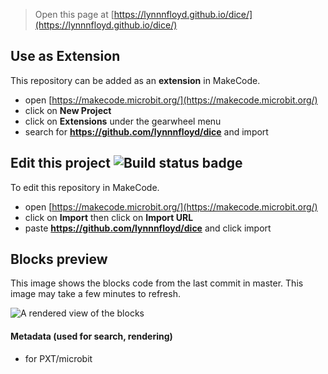 
> Open this page at [https://lynnnfloyd.github.io/dice/](https://lynnnfloyd.github.io/dice/)

## Use as Extension

This repository can be added as an **extension** in MakeCode.

* open [https://makecode.microbit.org/](https://makecode.microbit.org/)
* click on **New Project**
* click on **Extensions** under the gearwheel menu
* search for **https://github.com/lynnnfloyd/dice** and import

## Edit this project ![Build status badge](https://github.com/lynnnfloyd/dice/workflows/MakeCode/badge.svg)

To edit this repository in MakeCode.

* open [https://makecode.microbit.org/](https://makecode.microbit.org/)
* click on **Import** then click on **Import URL**
* paste **https://github.com/lynnnfloyd/dice** and click import

## Blocks preview

This image shows the blocks code from the last commit in master.
This image may take a few minutes to refresh.

![A rendered view of the blocks](https://github.com/lynnnfloyd/dice/raw/master/.github/makecode/blocks.png)

#### Metadata (used for search, rendering)

* for PXT/microbit
<script src="https://makecode.com/gh-pages-embed.js"></script><script>makeCodeRender("{{ site.makecode.home_url }}", "{{ site.github.owner_name }}/{{ site.github.repository_name }}");</script>

